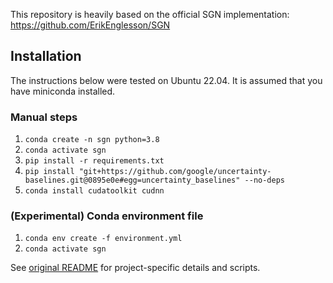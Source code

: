This repository is heavily based on the official SGN implementation: https://github.com/ErikEnglesson/SGN

## Installation

The instructions below were tested on Ubuntu 22.04. It is assumed that you have miniconda installed.

### Manual steps
1. `conda create -n sgn python=3.8`
2. `conda activate sgn`
3. `pip install -r requirements.txt`
4. `pip install "git+https://github.com/google/uncertainty-baselines.git@0895e0e#egg=uncertainty_baselines" --no-deps`
5. `conda install cudatoolkit cudnn`

### (Experimental) Conda environment file
1. `conda env create -f environment.yml`
2. `conda activate sgn`

See [original README](SGN-main/README.md) for project-specific details and scripts.